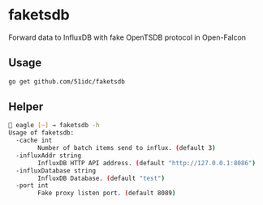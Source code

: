 # faketsdb
Forward data to InfluxDB with fake OpenTSDB protocol in Open-Falcon

## Usage
```sh
go get github.com/51idc/faketsdb
```

## Helper
```sh
🍺 eagle [~] → faketsdb -h
Usage of faketsdb:
  -cache int
    	Number of batch items send to influx. (default 3)
  -influxAddr string
    	InfluxDB HTTP API address. (default "http://127.0.0.1:8086")
  -influxDatabase string
    	InfluxDB Database. (default "test")
  -port int
    	Fake proxy listen port. (default 8089)
 ```
